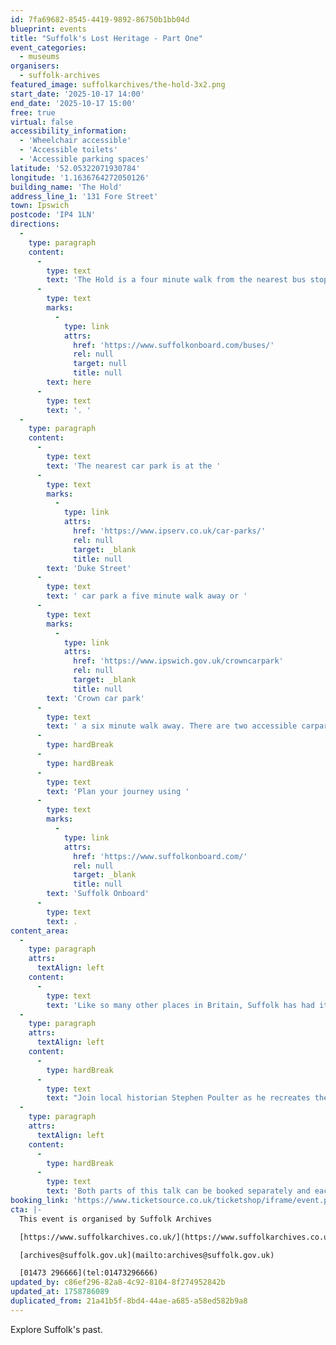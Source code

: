 ```yaml
---
id: 7fa69682-8545-4419-9892-86750b1bb04d
blueprint: events
title: "Suffolk's Lost Heritage - Part One"
event_categories:
  - museums
organisers:
  - suffolk-archives
featured_image: suffolkarchives/the-hold-3x2.png
start_date: '2025-10-17 14:00'
end_date: '2025-10-17 15:00'
free: true
virtual: false
accessibility_information:
  - 'Wheelchair accessible'
  - 'Accessible toilets'
  - 'Accessible parking spaces'
latitude: '52.05322071930784'
longitude: '1.1636764272050126'
building_name: 'The Hold'
address_line_1: '131 Fore Street'
town: Ipswich
postcode: 'IP4 1LN'
directions:
  -
    type: paragraph
    content:
      -
        type: text
        text: 'The Hold is a four minute walk from the nearest bus stop - see the latest bus timetables '
      -
        type: text
        marks:
          -
            type: link
            attrs:
              href: 'https://www.suffolkonboard.com/buses/'
              rel: null
              target: null
              title: null
        text: here
      -
        type: text
        text: '. '
  -
    type: paragraph
    content:
      -
        type: text
        text: 'The nearest car park is at the '
      -
        type: text
        marks:
          -
            type: link
            attrs:
              href: 'https://www.ipserv.co.uk/car-parks/'
              rel: null
              target: _blank
              title: null
        text: 'Duke Street'
      -
        type: text
        text: ' car park a five minute walk away or '
      -
        type: text
        marks:
          -
            type: link
            attrs:
              href: 'https://www.ipswich.gov.uk/crowncarpark'
              rel: null
              target: _blank
              title: null
        text: 'Crown car park'
      -
        type: text
        text: ' a six minute walk away. There are two accessible carpark spaces for blue badge holders in The Hold car park.'
      -
        type: hardBreak
      -
        type: hardBreak
      -
        type: text
        text: 'Plan your journey using '
      -
        type: text
        marks:
          -
            type: link
            attrs:
              href: 'https://www.suffolkonboard.com/'
              rel: null
              target: _blank
              title: null
        text: 'Suffolk Onboard'
      -
        type: text
        text: .
content_area:
  -
    type: paragraph
    attrs:
      textAlign: left
    content:
      -
        type: text
        text: 'Like so many other places in Britain, Suffolk has had its fair share of losses when it comes to the many historic buildings, grand mansions and medieval churches which have disappeared over past centuries due to war, fire, neglect and greed.'
  -
    type: paragraph
    attrs:
      textAlign: left
    content:
      -
        type: hardBreak
      -
        type: text
        text: "Join local historian Stephen Poulter as he recreates these vanished architectural gems using surviving period prints and reports from travellers who visited the towns and villages during the past 400 years. Either for personal curiosity or in the process of compiling guidebooks for the increasing number of tourists who had leisure time along with cheaper and faster methods of transport at their disposal.\_"
  -
    type: paragraph
    attrs:
      textAlign: left
    content:
      -
        type: hardBreak
      -
        type: text
        text: 'Both parts of this talk can be booked separately and each works as a stand-alone presentation.'
booking_link: 'https://www.ticketsource.co.uk/ticketshop/iframe/event.php?eventhash=e-kjgabg&target=&iframe=true'
cta: |-
  This event is organised by Suffolk Archives

  [https://www.suffolkarchives.co.uk/](https://www.suffolkarchives.co.uk/)

  [archives@suffolk.gov.uk](mailto:archives@suffolk.gov.uk)

  [01473 296666](tel:01473296666)
updated_by: c86ef296-82a8-4c92-8104-8f274952842b
updated_at: 1758786089
duplicated_from: 21a41b5f-8bd4-44ae-a685-a58ed582b9a8
---
```

Explore Suffolk's past.